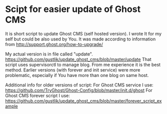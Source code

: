 # Scipt for easier update of Ghost CMS
It is short script to update Ghost CMS (self hosted version). I wrote It for my self but could be also used by You. It was made according to information from http://support.ghost.org/how-to-upgrade/

My actual version is in file called "update". https://github.com/gustlik/update_ghost_cms/blob/master/update 
That script uses supervisorctl to manage blog. From me experience it is the best method. Earlier versions (with forever and init service) were more problematic, especially if You have more than one blog on same host.


Additional info for older versions of script:
For Ghost CMS service I use:
https://github.com/TryGhost/Ghost-Config/blob/master/init.d/ghost
For Ghost CMS forever script I use:
https://github.com/gustlik/update_ghost_cms/blob/master/forever_script_example
